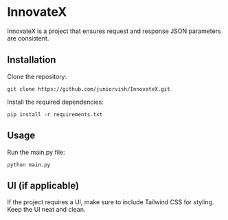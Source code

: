 # InnovateX

InnovateX is a project that ensures request and response JSON parameters are consistent.

## Installation

Clone the repository:

```
git clone https://github.com/juniorvish/InnovateX.git
```

Install the required dependencies:

```
pip install -r requirements.txt
```

## Usage

Run the main.py file:

```
python main.py
```

## UI (if applicable)

If the project requires a UI, make sure to include Tailwind CSS for styling. Keep the UI neat and clean.